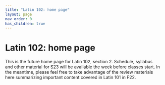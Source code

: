 ```yaml
---
title: "Latin 102: home page"
layout: page
nav_order: 0
has_children: true
---
```



# Latin 102: home page

This is the future home page for Latin 102, section 2.  Schedule, syllabus and other material for S23 will be available the week before classes start.  In the meantime, please feel free to take advantage of the review materials here summarizing important content covered in Latin 101 in F22.